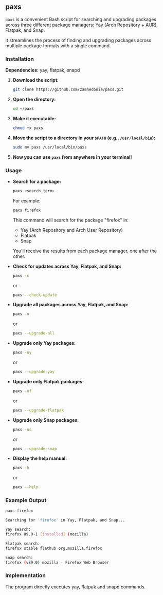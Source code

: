 ## paxs

`paxs` is a convenient Bash script for searching and upgrading packages across three different package managers: Yay (Arch Repository + AUR), Flatpak, and Snap.

It streamlines the process of finding and upgrading packages across multiple package formats with a single command.

### Installation
**Dependencies:** yay, flatpak, snapd

1. **Download the script:**
   ```bash
   git clone https://github.com/zamhedonia/paxs.git
   ```
   
2. **Open the directory:**
   ```bash
   cd ~/paxs
   ```
   
3. **Make it executable:**
   ```bash
   chmod +x paxs
   ```

4. **Move the script to a directory in your `$PATH` (e.g., `/usr/local/bin`):**
   ```bash
   sudo mv paxs /usr/local/bin/paxs
   ```

5. **Now you can use `paxs` from anywhere in your terminal!**

### Usage

- **Search for a package:**
  ```bash
  paxs <search_term>
  ```
  For example:
  ```bash
  paxs firefox
  ```
  This command will search for the package "firefox" in:
  - Yay (Arch Repository and Arch User Repository)
  - Flatpak
  - Snap

  You'll receive the results from each package manager, one after the other.

- **Check for updates across Yay, Flatpak, and Snap:**
  ```bash
  paxs -c
  ```
  or
  ```bash
  paxs --check-update
  ```

- **Upgrade all packages across Yay, Flatpak, and Snap:**
  ```bash
  paxs -u
  ```
  or
  ```bash
  paxs --upgrade-all
  ```

- **Upgrade only Yay packages:**
  ```bash
  paxs -uy
  ```
  or
  ```bash
  paxs --upgrade-yay
  ```

- **Upgrade only Flatpak packages:**
  ```bash
  paxs -uf
  ```
  or
  ```bash
  paxs --upgrade-flatpak
  ```

- **Upgrade only Snap packages:**
  ```bash
  paxs -us
  ```
  or
  ```bash
  paxs --upgrade-snap
  ```

- **Display the help manual:**
  ```bash
  paxs -h
  ```
  or
  ```bash
  paxs --help
  ```

### Example Output

```bash
paxs firefox
```
```bash
Searching for 'firefox' in Yay, Flatpak, and Snap...

Yay search:
firefox 89.0-1 [installed] (mozilla)

Flatpak search:
firefox stable flathub org.mozilla.firefox

Snap search:
firefox (v89.0) mozilla - Firefox Web Browser
```

### Implementation

The program directly executes yay, flatpak and snapd commands.
